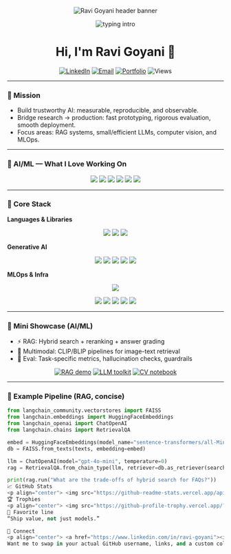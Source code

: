 <!-- Neon Gradient Header -->
<p align="center">
  <img src="https://capsule-render.vercel.app/api?type=wave&color=0:8E2DE2,100:4A00E0&height=260&section=header&text=Ravi%20Goyani&fontSize=50&fontColor=FFFFFF&fontAlign=50&fontAlignY=35&desc=AI%20Engineer%20%7C%20ML%20%26%20GenAI%20Builder%20%7C%20MLOps&descAlign=50&descAlignY=60&animation=fadeIn" alt="Ravi Goyani header banner"/>
</p>

<!-- Typing intro -->
<p align="center">
  <img src="https://readme-typing-svg.demolab.com?font=JetBrains+Mono&weight=600&size=20&duration=2800&pause=900&color=62F6FF&center=true&vCenter=true&width=900&lines=I+turn+data+and+models+into+products.;RAG+%7C+LLMOps+%7C+CV+%7C+NLP+%7C+MLOps.;Quality+%3E+quantity.+Observability+%26+evaluation+first." alt="typing intro">
</p>

<h1 align="center">Hi, I'm Ravi Goyani 👋</h1>
<p align="center">
  <a href="https://www.linkedin.com/in/ravi-goyani" target="_blank"><img alt="LinkedIn" src="https://img.shields.io/badge/LinkedIn-Ravi%20Goyani-0A66C2?style=for-the-badge&logo=linkedin&logoColor=white"></a>
  <a href="mailto:your.email@example.com"><img alt="Email" src="https://img.shields.io/badge/Email-say%20hello-FF4D4D?style=for-the-badge&logo=gmail&logoColor=white"></a>
  <a href="https://your-portfolio.com" target="_blank"><img alt="Portfolio" src="https://img.shields.io/badge/Portfolio-visit-111827?style=for-the-badge&logo=vercel&logoColor=white"></a>
  <img alt="Views" src="https://komarev.com/ghpvc/?username=YOUR_GITHUB_USERNAME&label=Profile+Views&color=8E2DE2&style=flat">
</p>

---

### 🚀 Mission
- Build trustworthy AI: measurable, reproducible, and observable.
- Bridge research → production: fast prototyping, rigorous evaluation, smooth deployment.
- Focus areas: RAG systems, small/efficient LLMs, computer vision, and MLOps.

---

### 🧠 AI/ML — What I Love Working On
<p align="center">
  <img src="https://img.shields.io/badge/RAG-pipelines-7C3AED?style=for-the-badge">
  <img src="https://img.shields.io/badge/LLM-Orchestration-1F2937?style=for-the-badge&logo=openai&logoColor=white">
  <img src="https://img.shields.io/badge/Multimodal-CV%20%E2%80%A2%20NLP-0EA5E9?style=for-the-badge">
  <img src="https://img.shields.io/badge/Evaluation-%F0%9F%94%8D%20metrics-06B6D4?style=for-the-badge">
  <img src="https://img.shields.io/badge/Explainability-XAI-14B8A6?style=for-the-badge">
  <img src="https://img.shields.io/badge/Monitoring-Drift%20%26%20Quality-22C55E?style=for-the-badge">
</p>

---

### 🧰 Core Stack

<b>Languages & Libraries</b>
<p align="center">
  <img src="https://skillicons.dev/icons?i=py,pytorch,tensorflow,numpy,pandas,opencv,matplotlib&theme=light" />
  <img src="https://img.shields.io/badge/scikit--learn-F7931E?style=flat-square&logo=scikitlearn&logoColor=white"/>
  <img src="https://img.shields.io/badge/lightning-792EE5?style=flat-square&logo=pytorchlightning&logoColor=white"/>
</p>

<b>Generative AI</b>
<p align="center">
  <img src="https://img.shields.io/badge/HuggingFace-FFD21F?style=flat-square&logo=huggingface&logoColor=000"/>
  <img src="https://img.shields.io/badge/OpenAI-412991?style=flat-square&logo=openai&logoColor=fff"/>
  <img src="https://img.shields.io/badge/LangChain-1C3C3C?style=flat-square&logo=chainlink&logoColor=fff"/>
  <img src="https://img.shields.io/badge/LlamaIndex-2E4053?style=flat-square&logo=readme&logoColor=fff"/>
  <img src="https://img.shields.io/badge/VectorDB-FAISS%20%7C%20Chroma%20%7C%20Milvus-0EA5E9?style=flat-square"/>
</p>

<b>MLOps & Infra</b>
<p align="center">
  <img src="https://skillicons.dev/icons?i=docker,kubernetes,fastapi,git,githubactions,linux,bash,aws,gcp,airflow&theme=light" />
</p>
<p align="center">
  <img src="https://img.shields.io/badge/MLflow-0194E2?style=flat-square&logo=mlflow&logoColor=fff"/>
  <img src="https://img.shields.io/badge/W%26B-FFBE00?style=flat-square&logo=weightsandbiases&logoColor=000"/>
  <img src="https://img.shields.io/badge/DVC-945DD6?style=flat-square&logo=dvc&logoColor=fff"/>
  <img src="https://img.shields.io/badge/KServe-2B6CB0?style=flat-square"/>
  <img src="https://img.shields.io/badge/Ray-3B82F6?style=flat-square"/>
</p>

---

### 🧪 Mini Showcase (AI/ML)
- ⚡ RAG: Hybrid search + reranking + answer grading
- 🧩 Multimodal: CLIP/BLIP pipelines for image-text retrieval
- 🔎 Eval: Task-specific metrics, hallucination checks, guardrails

<p align="center">
  <a href="https://your-demo-link.com" target="_blank"><img src="https://img.shields.io/badge/Demo-RAG%20Playground-0ea5e9?style=for-the-badge&logo=streamlit&logoColor=white" alt="RAG demo"/></a>
  <a href="https://your-repo-link.com" target="_blank"><img src="https://img.shields.io/badge/Code-LLM%20Toolkit-8e2de2?style=for-the-badge&logo=github&logoColor=white" alt="LLM toolkit"/></a>
  <a href="https://your-notebook-link.com" target="_blank"><img src="https://img.shields.io/badge/Notebook-Computer%20Vision-22c55e?style=for-the-badge&logo=jupyter&logoColor=white" alt="CV notebook"/></a>
</p>

---

### 🧩 Example Pipeline (RAG, concise)
```python
from langchain_community.vectorstores import FAISS
from langchain.embeddings import HuggingFaceEmbeddings
from langchain_openai import ChatOpenAI
from langchain.chains import RetrievalQA

embed = HuggingFaceEmbeddings(model_name="sentence-transformers/all-MiniLM-L6-v2")
db = FAISS.from_texts(texts, embedding=embed)

llm = ChatOpenAI(model="gpt-4o-mini", temperature=0)
rag = RetrievalQA.from_chain_type(llm, retriever=db.as_retriever(search_kwargs={"k": 6}))

print(rag.run("What are the trade-offs of hybrid search for FAQs?"))
📈 GitHub Stats
<p align="center"> <img src="https://github-readme-stats.vercel.app/api?username=YOUR_GITHUB_USERNAME&show_icons=true&theme=radical&hide_border=true&rank_icon=github" alt="GitHub Stats"/> <br/> <img src="https://github-readme-stats.vercel.app/api/top-langs/?username=YOUR_GITHUB_USERNAME&layout=compact&theme=radical&hide_border=true" alt="Top Languages"/> <br/> <img src="https://streak-stats.demolab.com?user=YOUR_GITHUB_USERNAME&theme=radical&hide_border=true" alt="GitHub Streak"/> <br/> <img src="https://github-readme-activity-graph.vercel.app/graph?username=YOUR_GITHUB_USERNAME&theme=react-dark&hide_border=true" alt="Contribution Graph"/> </p>
🏆 Trophies
<p align="center"> <img src="https://github-profile-trophy.vercel.app/?username=YOUR_GITHUB_USERNAME&theme=dracula&no-frame=true&row=1&column=7" alt="GitHub Trophies"/> </p>
💬 Favorite line
“Ship value, not just models.”

🤝 Connect
<p align="center"> <a href="https://www.linkedin.com/in/ravi-goyani"><img src="https://img.shields.io/badge/LinkedIn-Connect-0A66C2?style=for-the-badge&logo=linkedin&logoColor=white" alt="LinkedIn"/></a> <a href="mailto:your.email@example.com"><img src="https://img.shields.io/badge/Email-Contact-FF4D4D?style=for-the-badge&logo=gmail&logoColor=white" alt="Email"/></a> </p><!-- Footer Ribbon --><p align="center"> <img src="https://capsule-render.vercel.app/api?type=wave&color=0:4A00E0,100:8E2DE2&height=120&section=footer&animation=fadeIn" alt="footer wave"/> </p> ```
Want me to swap in your actual GitHub username, links, and a custom color palette? Tell me your username and any demo/portfolio URLs, and I’ll plug them in.
